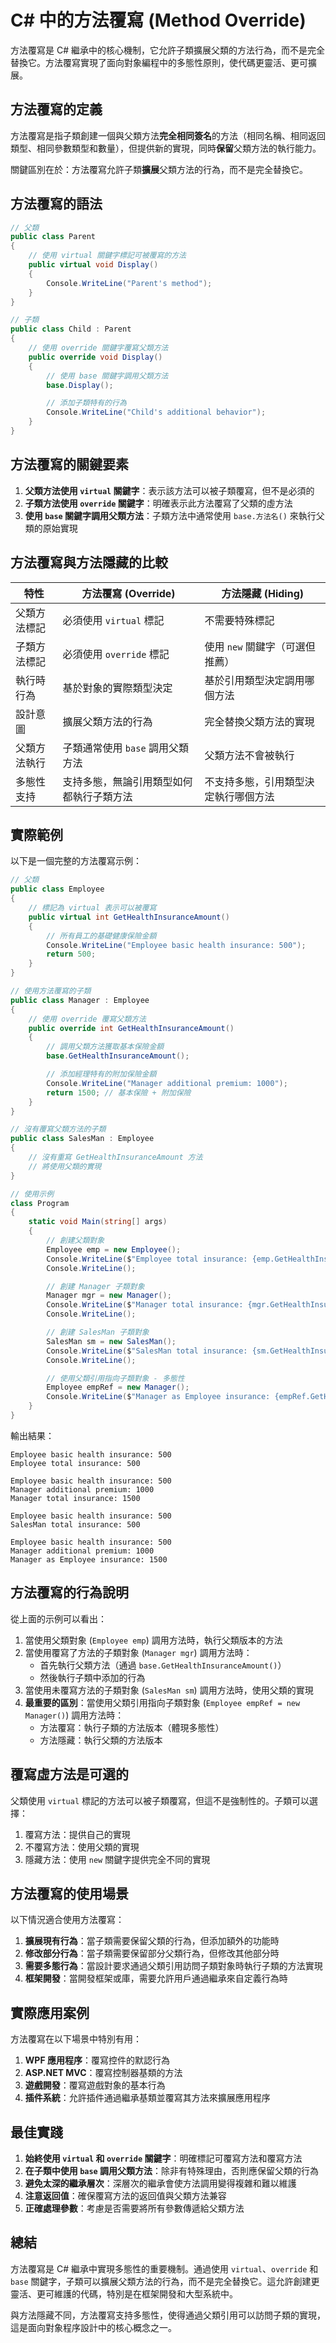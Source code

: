 # C# 中的方法覆寫 (Method Override)

方法覆寫是 C# 繼承中的核心機制，它允許子類擴展父類的方法行為，而不是完全替換它。方法覆寫實現了面向對象編程中的多態性原則，使代碼更靈活、更可擴展。

## 方法覆寫的定義

方法覆寫是指子類創建一個與父類方法**完全相同簽名**的方法（相同名稱、相同返回類型、相同參數類型和數量），但提供新的實現，同時**保留**父類方法的執行能力。

關鍵區別在於：方法覆寫允許子類**擴展**父類方法的行為，而不是完全替換它。

## 方法覆寫的語法

```csharp
// 父類
public class Parent
{
    // 使用 virtual 關鍵字標記可被覆寫的方法
    public virtual void Display()
    {
        Console.WriteLine("Parent's method");
    }
}

// 子類
public class Child : Parent
{
    // 使用 override 關鍵字覆寫父類方法
    public override void Display()
    {
        // 使用 base 關鍵字調用父類方法
        base.Display();

        // 添加子類特有的行為
        Console.WriteLine("Child's additional behavior");
    }
}
```

## 方法覆寫的關鍵要素

1. **父類方法使用 `virtual` 關鍵字**：表示該方法可以被子類覆寫，但不是必須的
2. **子類方法使用 `override` 關鍵字**：明確表示此方法覆寫了父類的虛方法
3. **使用 `base` 關鍵字調用父類方法**：子類方法中通常使用 `base.方法名()` 來執行父類的原始實現

## 方法覆寫與方法隱藏的比較

| 特性         | 方法覆寫 (Override)                      | 方法隱藏 (Hiding)                    |
| ------------ | ---------------------------------------- | ------------------------------------ |
| 父類方法標記 | 必須使用 `virtual` 標記                  | 不需要特殊標記                       |
| 子類方法標記 | 必須使用 `override` 標記                 | 使用 `new` 關鍵字（可選但推薦）      |
| 執行時行為   | 基於對象的實際類型決定                   | 基於引用類型決定調用哪個方法         |
| 設計意圖     | 擴展父類方法的行為                       | 完全替換父類方法的實現               |
| 父類方法執行 | 子類通常使用 `base` 調用父類方法         | 父類方法不會被執行                   |
| 多態性支持   | 支持多態，無論引用類型如何都執行子類方法 | 不支持多態，引用類型決定執行哪個方法 |

## 實際範例

以下是一個完整的方法覆寫示例：

```csharp
// 父類
public class Employee
{
    // 標記為 virtual 表示可以被覆寫
    public virtual int GetHealthInsuranceAmount()
    {
        // 所有員工的基礎健康保險金額
        Console.WriteLine("Employee basic health insurance: 500");
        return 500;
    }
}

// 使用方法覆寫的子類
public class Manager : Employee
{
    // 使用 override 覆寫父類方法
    public override int GetHealthInsuranceAmount()
    {
        // 調用父類方法獲取基本保險金額
        base.GetHealthInsuranceAmount();

        // 添加經理特有的附加保險金額
        Console.WriteLine("Manager additional premium: 1000");
        return 1500; // 基本保險 + 附加保險
    }
}

// 沒有覆寫父類方法的子類
public class SalesMan : Employee
{
    // 沒有重寫 GetHealthInsuranceAmount 方法
    // 將使用父類的實現
}

// 使用示例
class Program
{
    static void Main(string[] args)
    {
        // 創建父類對象
        Employee emp = new Employee();
        Console.WriteLine($"Employee total insurance: {emp.GetHealthInsuranceAmount()}");
        Console.WriteLine();

        // 創建 Manager 子類對象
        Manager mgr = new Manager();
        Console.WriteLine($"Manager total insurance: {mgr.GetHealthInsuranceAmount()}");
        Console.WriteLine();

        // 創建 SalesMan 子類對象
        SalesMan sm = new SalesMan();
        Console.WriteLine($"SalesMan total insurance: {sm.GetHealthInsuranceAmount()}");
        Console.WriteLine();

        // 使用父類引用指向子類對象 - 多態性
        Employee empRef = new Manager();
        Console.WriteLine($"Manager as Employee insurance: {empRef.GetHealthInsuranceAmount()}");
    }
}
```

輸出結果：

```
Employee basic health insurance: 500
Employee total insurance: 500

Employee basic health insurance: 500
Manager additional premium: 1000
Manager total insurance: 1500

Employee basic health insurance: 500
SalesMan total insurance: 500

Employee basic health insurance: 500
Manager additional premium: 1000
Manager as Employee insurance: 1500
```

## 方法覆寫的行為說明

從上面的示例可以看出：

1. 當使用父類對象 (`Employee emp`) 調用方法時，執行父類版本的方法
2. 當使用覆寫了方法的子類對象 (`Manager mgr`) 調用方法時：
   - 首先執行父類方法（通過 `base.GetHealthInsuranceAmount()`）
   - 然後執行子類中添加的行為
3. 當使用未覆寫方法的子類對象 (`SalesMan sm`) 調用方法時，使用父類的實現
4. **最重要的區別**：當使用父類引用指向子類對象 (`Employee empRef = new Manager()`) 調用方法時：
   - 方法覆寫：執行子類的方法版本（體現多態性）
   - 方法隱藏：執行父類的方法版本

## 覆寫虛方法是可選的

父類使用 `virtual` 標記的方法可以被子類覆寫，但這不是強制性的。子類可以選擇：

1. 覆寫方法：提供自己的實現
2. 不覆寫方法：使用父類的實現
3. 隱藏方法：使用 `new` 關鍵字提供完全不同的實現

## 方法覆寫的使用場景

以下情況適合使用方法覆寫：

1. **擴展現有行為**：當子類需要保留父類的行為，但添加額外的功能時
2. **修改部分行為**：當子類需要保留部分父類行為，但修改其他部分時
3. **需要多態行為**：當設計要求通過父類引用訪問子類對象時執行子類的方法實現
4. **框架開發**：當開發框架或庫，需要允許用戶通過繼承來自定義行為時

## 實際應用案例

方法覆寫在以下場景中特別有用：

1. **WPF 應用程序**：覆寫控件的默認行為
2. **ASP.NET MVC**：覆寫控制器基類的方法
3. **遊戲開發**：覆寫遊戲對象的基本行為
4. **插件系統**：允許插件通過繼承基類並覆寫其方法來擴展應用程序

## 最佳實踐

1. **始終使用 `virtual` 和 `override` 關鍵字**：明確標記可覆寫方法和覆寫方法
2. **在子類中使用 `base` 調用父類方法**：除非有特殊理由，否則應保留父類的行為
3. **避免太深的繼承層次**：深層次的繼承會使方法調用變得複雜和難以維護
4. **注意返回值**：確保覆寫方法的返回值與父類方法兼容
5. **正確處理參數**：考慮是否需要將所有參數傳遞給父類方法

## 總結

方法覆寫是 C# 繼承中實現多態性的重要機制。通過使用 `virtual`、`override` 和 `base` 關鍵字，子類可以擴展父類方法的行為，而不是完全替換它。這允許創建更靈活、更可維護的代碼，特別是在框架開發和大型系統中。

與方法隱藏不同，方法覆寫支持多態性，使得通過父類引用可以訪問子類的實現，這是面向對象程序設計中的核心概念之一。
